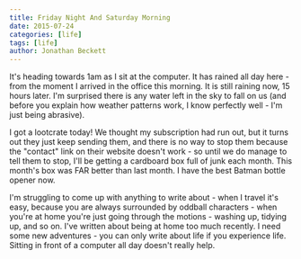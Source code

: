```yaml
---
title: Friday Night And Saturday Morning
date: 2015-07-24
categories: [life]
tags: [life]
author: Jonathan Beckett
---
```


It's heading towards 1am as I sit at the computer. It has rained all day here - from the moment I arrived in the office this morning. It is still raining now, 15 hours later. I'm surprised there is any water left in the sky to fall on us (and before you explain how weather patterns work, I know perfectly well - I'm just being abrasive).

I got a lootcrate today! We thought my subscription had run out, but it turns out they just keep sending them, and there is no way to stop them because the "contact" link on their website doesn't work - so until we do manage to tell them to stop, I'll be getting a cardboard box full of junk each month. This month's box was FAR better than last month. I have the best Batman bottle opener now.

I'm struggling to come up with anything to write about - when I travel it's easy, because you are always surrounded by oddball characters - when you're at home you're just going through the motions - washing up, tidying up, and so on. I've written about being at home too much recently. I need some new adventures - you can only write about life if you experience life. Sitting in front of a computer all day doesn't really help.